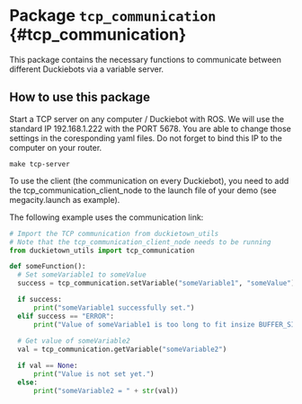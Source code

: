 # Package `tcp_communication` {#tcp_communication}




This package contains the necessary functions to communicate between different Duckiebots via a variable server.

## How to use this package

Start a TCP server on any computer / Duckiebot with ROS. We will use the standard IP 192.168.1.222 with the PORT 5678. You are able to change those settings in the coresponding yaml files. Do not forget to bind this IP to the computer on your router. 

    make tcp-server

To use the client (the communication on every Duckiebot), you need to add the tcp_communication_client_node to the launch file of your demo (see megacity.launch as example).

The following example uses the communication link:


```python
# Import the TCP communication from duckietown_utils
# Note that the tcp_communication_client_node needs to be running
from duckietown_utils import tcp_communication

def someFunction():
  # Set someVariable1 to someValue
  success = tcp_communication.setVariable("someVariable1", "someValue")

  if success:
      print("someVariable1 successfully set.")
  elif success == "ERROR":
      print("Value of someVariable1 is too long to fit insize BUFFER_SIZE.")
      
  # Get value of someVariable2
  val = tcp_communication.getVariable("someVariable2")

  if val == None:
      print("Value is not set yet.")
  else:
      print("someVariable2 = " + str(val))

```
